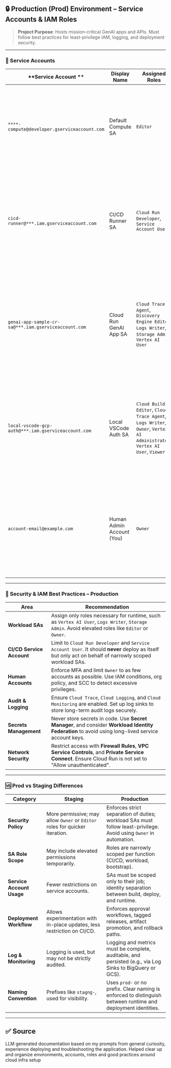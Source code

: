 ## 🔒 Production (Prod) Environment – Service Accounts & IAM Roles

> **Project Purpose**: Hosts mission-critical GenAI apps and APIs. Must follow best practices for least-privilege IAM, logging, and deployment security.

---

### 👥 Service Accounts

| **Service Account ** | **Display Name**                     | **Assigned Roles**                                                                                                                                                 | **Purpose**                                                                                                                                                              |
|----------------------------------|--------------------------------------|--------------------------------------------------------------------------------------------------------------------------------------------------------------------|--------------------------------------------------------------------------------------------------------------------------------------------------------------------------|
| `****-compute@developer.gserviceaccount.com` | Default Compute SA                  | `Editor`                                                                                                                                                           | Automatically created by GCP for Compute Engine VMs. Grants broad permissions; if not used, remove or restrict. Left as-is unless VM-based infra is used.               |
| `cicd-runner@***.iam.gserviceaccount.com`    | CI/CD Runner SA                     | `Cloud Run Developer`, `Service Account User`                                                                                                                      | Deploys Cloud Run services as part of Terraform or Cloud Build pipelines. Only needs roles to deploy and impersonate execution SAs, ensuring separation of concerns.    |
| `genai-app-sample-cr-sa@***.iam.gserviceaccount.com` | Cloud Run GenAI App SA               | `Cloud Trace Agent`, `Discovery Engine Editor`, `Logs Writer`, `Storage Admin`, `Vertex AI User`                                                                  | Runtime identity for the GenAI application. Accesses Vertex AI, reads logs, writes metrics, and interacts with Discovery Engine. Strictly limited to what the app needs. |
| `local-vscode-gcp-auth@***.iam.gserviceaccount.com` | Local VSCode Auth SA                | `Cloud Build Editor`, `Cloud Trace Agent`, `Logs Writer`, `Owner`, `Vertex AI Administrator`, `Vertex AI User`, `Viewer`                                          | Used by developers to connect VSCode to GCP locally. High privileges to support manual setup and debugging, but **should not be used in CI/CD or runtime workloads.**    |
| `account-email@example.com`                | Human Admin Account (You)           | `Owner`                                                                                                                                                            | The primary admin account. Use with MFA enabled. Reserved for emergency access, billing, and resource provisioning. Use with caution and audit regularly.                |

---

### 🔐 Security & IAM Best Practices – Production

| **Area**                 | **Recommendation**                                                                                                                                         |
|--------------------------|--------------------------------------------------------------------------------------------------------------------------------------------------------------|
| **Workload SAs**         | Assign only roles necessary for runtime, such as `Vertex AI User`, `Logs Writer`, `Storage Admin`. Avoid elevated roles like `Editor` or `Owner`.          |
| **CI/CD Service Account**| Limit to `Cloud Run Developer` and `Service Account User`. It should **never** deploy as itself but only act on behalf of narrowly scoped workload SAs.    |
| **Human Accounts**       | Enforce MFA and limit `Owner` to as few accounts as possible. Use IAM conditions, org policy, and SCC to detect excessive privileges.                       |
| **Audit & Logging**      | Ensure `Cloud Trace`, `Cloud Logging`, and `Cloud Monitoring` are enabled. Set up log sinks to store long-term audit logs securely.                        |
| **Secrets Management**   | Never store secrets in code. Use **Secret Manager**, and consider **Workload Identity Federation** to avoid using long-lived service account keys.         |
| **Network Security**     | Restrict access with **Firewall Rules**, **VPC Service Controls**, and **Private Service Connect**. Ensure Cloud Run is not set to "Allow unauthenticated".|

---

### 🆚 Prod vs Staging Differences

| **Category**            | **Staging**                                                                                         | **Production**                                                                                                           |
|-------------------------|------------------------------------------------------------------------------------------------------|--------------------------------------------------------------------------------------------------------------------------|
| **Security Policy**     | More permissive; may allow `Owner` or `Editor` roles for quicker iteration.                         | Enforces strict separation of duties; workload SAs must follow least-privilege. Avoid using `Owner` in automation.      |
| **SA Role Scope**       | May include elevated permissions temporarily.                                                       | Roles are narrowly scoped per function (CI/CD, workload, bootstrap).                                                    |
| **Service Account Usage**| Fewer restrictions on service accounts.                                                            | SAs must be scoped only to their job; identity separation between build, deploy, and runtime.                           |
| **Deployment Workflow** | Allows experimentation with in-place updates, less restriction on CI/CD.                            | Enforces approval workflows, tagged releases, artifact promotion, and rollback paths.                                   |
| **Log & Monitoring**    | Logging is used, but may not be strictly audited.                                                   | Logging and metrics must be complete, auditable, and persisted (e.g., via Log Sinks to BigQuery or GCS).                |
| **Naming Convention**   | Prefixes like `stagng-`, used for visibility.                                                       | Uses `prod-` or no prefix. Clear naming is enforced to distinguish between runtime and deployment identities.           |

---

## ✅ Source

 LLM generated documentation based on my prompts from general curiosity, experience deploying and troubleshooting the application.
 Helped clear up and organize environments, accounts, roles and good practices around cloud infra setup
